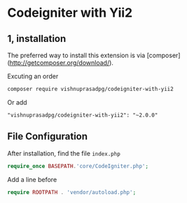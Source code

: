 # Codeigniter with Yii2

1, installation
------------

The preferred way to install this extension is via [composer] (http://getcomposer.org/download/).

Excuting an order

```bash
composer require vishnuprasadpg/codeigniter-with-yii2
```
Or add

```
"vishnuprasadpg/codeigniter-with-yii2": "~2.0.0"
```

## File Configuration

After installation, find the file `index.php`

```php
require_once BASEPATH.'core/CodeIgniter.php';
```

Add a line before

```php
require ROOTPATH . 'vendor/autoload.php';
```
